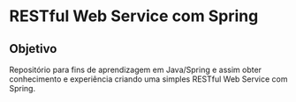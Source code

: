 # RESTful Web Service com Spring

## Objetivo
Repositório para fins de aprendizagem em Java/Spring e assim obter conhecimento e experiência criando uma simples RESTful Web Service com Spring.
